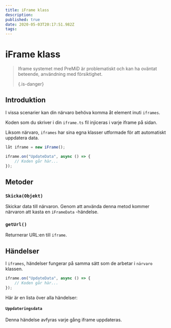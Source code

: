 ```yaml
---
title: iFrame klass
description:
published: true
date: 2020-05-03T20:17:51.982Z
tags:
---
```


# iFrame klass
> Iframe systemet med PreMiD är problematiskt och kan ha oväntat beteende, användning med försiktighet. 
> 
> {.is-danger}

## Introduktion

I vissa scenarier kan din närvaro behöva komma åt element inuti `iframes`.

Koden som du skriver i din `iframe.ts` fil injiceras i varje iframe på sidan.

Liksom närvaro, `iframes` har sina egna klasser utformade för att automatiskt uppdatera data.

```typescript
låt iframe = new iFrame();

iframe.on("UpdateData", async () => {
    // Koden går här...
});
```

## Metoder

### `Skicka(Objekt)`
Skickar data till närvaron. Genom att använda denna metod kommer närvaron att kasta en `iFrameData` -händelse.

### `getUrl()`
Returnerar URL:en till `iframe`.

## Händelser
I `iframes`, händelser fungerar på samma sätt som de arbetar i `närvaro` klassen.

```typescript
iframe.on("UpdateData", async () => {
    // Koden går här...
});
```

Här är en lista över alla händelser:

#### `Uppdateringsdata`

Denna händelse avfyras varje gång iframe uppdateras.